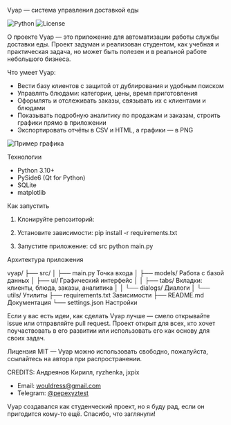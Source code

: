 Vyap — система управления доставкой еды

![Python](https://img.shields.io/badge/python-3.10%2B-blue?logo=python)
![License](https://img.shields.io/badge/license-MIT-green)

О проекте
Vyap — это приложение для автоматизации работы службы доставки еды. 
Проект задуман и реализован студентом, как учебная и практическая задача, но может быть полезен и в реальной работе небольшого бизнеса.

Что умеет Vyap:
- Вести базу клиентов с защитой от дублирования и удобным поиском
- Управлять блюдами: категории, цены, время приготовления
- Оформлять и отслеживать заказы, связывать их с клиентами и блюдами
- Показывать подробную аналитику по продажам и заказам, строить графики прямо в приложении
- Экспортировать отчёты в CSV и HTML, а графики — в PNG

![Пример графика](https://matplotlib.org/stable/_images/sphx_glr_bar_label_demo_001.png)

Технологии
- Python 3.10+
- PySide6 (Qt for Python)
- SQLite
- matplotlib

Как запустить
1. Клонируйте репозиторий:

2. Установите зависимости:
   pip install -r requirements.txt

3. Запустите приложение:
   cd src
   python main.py

Архитектура приложения

vyap/
├── src/
│   ├── main.py                Точка входа
│   ├── models/                Работа с базой данных
│   ├── ui/                    Графический интерфейс
│   │   ├── tabs/              Вкладки: клиенты, блюда, заказы, аналитика
│   │   └── dialogs/           Диалоги
│   └── utils/                 Утилиты
├── requirements.txt           Зависимости
├── README.md                  Документация
└── settings.json              Настройки

Если у вас есть идеи, как сделать Vyap лучше — смело открывайте issue или отправляйте pull request. Проект открыт для всех, кто хочет поучаствовать в его развитии или использовать его как основу для своих задач.

Лицензия
MIT — Vyap можно использовать свободно, пожалуйста, ссылайтесь на автора при распространении.

CREDITS:
Андреянов Кирилл, ryzhenka, jxpix
- Email: wouldress@gmail.com
- Telegram: [@pepexyztest](https://t.me/pepexyztest)

Vyap создавался как студенческий проект, но я буду рад, если он пригодится кому-то ещё. Спасибо, что заглянули!
